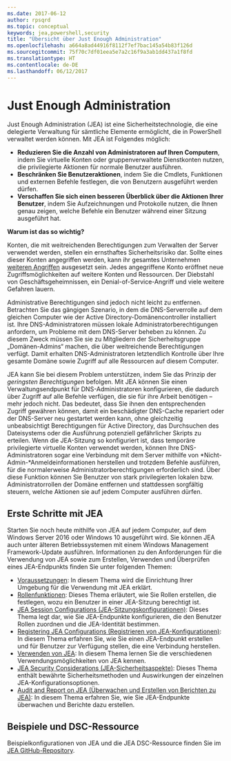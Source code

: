 ```yaml
---
ms.date: 2017-06-12
author: rpsqrd
ms.topic: conceptual
keywords: jea,powershell,security
title: "Übersicht über Just Enough Administration"
ms.openlocfilehash: a664a8ad44916f8112f7ef7bac145a54b83f126d
ms.sourcegitcommit: 75f70c7df01eea5e7a2c16f9a3ab1dd437a1f8fd
ms.translationtype: HT
ms.contentlocale: de-DE
ms.lasthandoff: 06/12/2017
---
```

<a id="just-enough-administration" class="xliff"></a>
# Just Enough Administration

Just Enough Administration (JEA) ist eine Sicherheitstechnologie, die eine delegierte Verwaltung für sämtliche Elemente ermöglicht, die in PowerShell verwaltet werden können.
Mit JEA ist Folgendes möglich:

- **Reduzieren Sie die Anzahl von Administratoren auf Ihren Computern**, indem Sie virtuelle Konten oder gruppenverwaltete Dienstkonten nutzen, die privilegierte Aktionen für normale Benutzer ausführen.
- **Beschränken Sie Benutzeraktionen**, indem Sie die Cmdlets, Funktionen und externen Befehle festlegen, die von Benutzern ausgeführt werden dürfen.
- **Verschaffen Sie sich einen besseren Überblick über die Aktionen Ihrer Benutzer**, indem Sie Aufzeichnungen und Protokolle nutzen, die Ihnen genau zeigen, welche Befehle ein Benutzer während einer Sitzung ausgeführt hat.

**Warum ist das so wichtig?**

Konten, die mit weitreichenden Berechtigungen zum Verwalten der Server verwendet werden, stellen ein ernsthaftes Sicherheitsrisiko dar.
Sollte eines dieser Konten angegriffen werden, kann ihr gesamtes Unternehmen [weiteren Angriffen](http://aka.ms/pth) ausgesetzt sein.
Jedes angegriffene Konto eröffnet neue Zugriffsmöglichkeiten auf weitere Konten und Ressourcen. Der Diebstahl von Geschäftsgeheimnissen, ein Denial-of-Service-Angriff und viele weitere Gefahren lauern.

Administrative Berechtigungen sind jedoch nicht leicht zu entfernen.
Betrachten Sie das gängigen Szenario, in dem die DNS-Serverrolle auf dem gleichen Computer wie der Active Directory-Domänencontroller installiert ist.
Ihre DNS-Administratoren müssen lokale Administratorberechtigungen anfordern, um Probleme mit dem DNS-Server beheben zu können. Zu diesem Zweck müssen Sie sie zu Mitgliedern der Sicherheitsgruppe „Domänen-Admins“ machen, die über weitreichende Berechtigungen verfügt.
Damit erhalten DNS-Administratoren letztendlich Kontrolle über Ihre gesamte Domäne sowie Zugriff auf alle Ressourcen auf diesem Computer.

JEA kann Sie bei diesem Problem unterstützen, indem Sie das Prinzip der *geringsten Berechtigungen* befolgen.
Mit JEA können Sie einen Verwaltungsendpunkt für DNS-Administratoren konfigurieren, die dadurch über Zugriff auf alle Befehle verfügen, die sie für ihre Arbeit benötigen – mehr jedoch nicht.
Das bedeutet, dass Sie ihnen den entsprechenden Zugriff gewähren können, damit ein beschädigter DNS-Cache repariert oder der DNS-Server neu gestartet werden kann, ohne gleichzeitig unbeabsichtigt Berechtigungen für Active Directory, das Durchsuchen des Dateisystems oder die Ausführung potenziell gefährlicher Skripts zu erteilen.
Wenn die JEA-Sitzung so konfiguriert ist, dass temporäre privilegierte virtuelle Konten verwendet werden, können Ihre DNS-Administratoren sogar eine Verbindung mit dem Server mithilfe von *Nicht-Admin-*Anmeldeinformationen herstellen und trotzdem Befehle ausführen, für die normalerweise Administratorberechtigungen erforderlich sind.
Über diese Funktion können Sie Benutzer von stark privilegierten lokalen bzw. Administratorrollen der Domäne entfernen und stattdessen sorgfältig steuern, welche Aktionen sie auf jedem Computer ausführen dürfen.

<a id="get-started-with-jea" class="xliff"></a>
## Erste Schritte mit JEA

Starten Sie noch heute mithilfe von JEA auf jedem Computer, auf dem Windows Server 2016 oder Windows 10 ausgeführt wird.
Sie können JEA auch unter älteren Betriebssystemen mit einem Windows Management Framework-Update ausführen.
Informationen zu den Anforderungen für die Verwendung von JEA sowie zum Erstellen, Verwenden und Überprüfen eines JEA-Endpunkts finden Sie unter folgenden Themen:

- [Voraussetzungen](prerequisites.md): In diesem Thema wird die Einrichtung Ihrer Umgebung für die Verwendung mit JEA erklärt.
- [Rollenfunktionen](role-capabilities.md): Dieses Thema erläutert, wie Sie Rollen erstellen, die festlegen, wozu ein Benutzer in einer JEA-Sitzung berechtigt ist.
- [JEA Session Configurations (JEA-Sitzungskonfigurationen)](session-configurations.md): Dieses Thema legt dar, wie Sie JEA-Endpunkte konfigurieren, die den Benutzer Rollen zuordnen und die JEA-Identität bestimmen.
- [Registering JEA Configurations (Registrieren von JEA-Konfigurationen)](register-jea.md): In diesem Thema erfahren Sie, wie Sie einen JEA-Endpunkt erstellen und für Benutzer zur Verfügung stellen, die eine Verbindung herstellen.
- [Verwenden von JEA](using-jea.md): In diesem Thema lernen Sie die verschiedenen Verwendungsmöglichkeiten von JEA kennen.
- [JEA Security Considerations (JEA-Sicherheitsaspekte)](security-considerations.md): Dieses Thema enthält bewährte Sicherheitsmethoden und Auswirkungen der einzelnen JEA-Konfigurationsoptionen.
- [Audit and Report on JEA (Überwachen und Erstellen von Berichten zu JEA)](audit-and-report.md): In diesem Thema erfahren Sie, wie Sie JEA-Endpunkte überwachen und Berichte dazu erstellen.

<a id="samples-and-dsc-resource" class="xliff"></a>
## Beispiele und DSC-Ressource

Beispielkonfigurationen von JEA und die JEA DSC-Ressource finden Sie im [JEA GitHub-Repository](https://github.com/PowerShell/JEA).

